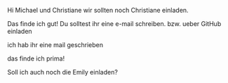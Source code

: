 Hi Michael und Christiane
wir sollten noch Christiane einladen.

Das finde ich gut!
Du solltest ihr eine e-mail schreiben.
bzw. ueber GitHub einladen

ich hab ihr eine mail geschrieben

das finde ich prima!

Soll ich auch noch die Emily einladen?
